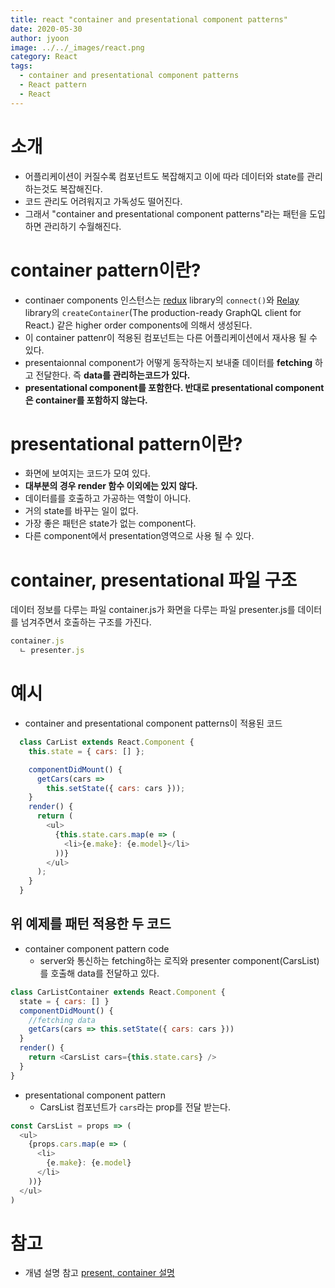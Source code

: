 ```yaml
---
title: react "container and presentational component patterns"
date: 2020-05-30
author: jyoon
image: ../../_images/react.png
category: React
tags:
  - container and presentational component patterns
  - React pattern
  - React
---
```


# 소개

- 어플리케이션이 커질수록 컴포넌트도 복잡해지고 이에 따라 데이터와 state를 관리하는것도 복잡해진다.
- 코드 관리도 어려워지고 가독성도 떨어진다.
- 그래서 "container and presentational component patterns"라는 패턴을 도입하면 관리하기 수월해진다.

# container pattern이란?

- continaer components 인스턴스는 [redux](https://github.com/reduxjs/react-redux) library의 `connect()`와 [Relay](https://relay.dev/) library의 `createContainer`(The production-ready GraphQL client for React.) 같은 higher order components에 의해서 생성된다.
- 이 container pattenr이 적용된 컴포넌트는 다른 어플리케이션에서 재사용 될 수 있다.
- presentaionnal component가 어떻게 동작하는지 보내줄 데이터를 **fetching** 하고 전달한다. 즉 **data를 관리하는코드가 있다.**
- **presentational component를 포함한다. 반대로 presentational component은 container를 포함하지 않는다.**

# presentational pattern이란?

- 화면에 보여지는 코드가 모여 있다.
- **대부분의 경우 render 함수 이외에는 있지 않다.**
- 데이터를를 호출하고 가공하는 역할이 아니다.
- 거의 state를 바꾸는 일이 없다.
- 가장 좋은 패턴은 state가 없는 component다.
- 다른 component에서 presentation영역으로 사용 될 수 있다.

# container, presentational 파일 구조

데이터 정보를 다루는 파일 container.js가 화면을 다루는 파일 presenter.js를 데이터를 넘겨주면서 호출하는 구조를 가진다.

```js
container.js
  ㄴ presenter.js
```

# 예시

- container and presentational component patterns이 적용된 코드

```js
  class CarList extends React.Component {
    this.state = { cars: [] };

    componentDidMount() {
      getCars(cars =>
        this.setState({ cars: cars }));
    }
    render() {
      return (
        <ul>
          {this.state.cars.map(e => (
            <li>{e.make}: {e.model}</li>
          ))}
        </ul>
      );
    }
  }
```

## 위 예제를 패턴 적용한 두 코드

- container component pattern code
  - server와 통신하는 fetching하는 로직와 presenter component(CarsList)를 호출해 data를 전달하고 있다.

```js
class CarListContainer extends React.Component {
  state = { cars: [] }
  componentDidMount() {
    //fetching data
    getCars(cars => this.setState({ cars: cars }))
  }
  render() {
    return <CarsList cars={this.state.cars} />
  }
}
```

- presentational component pattern
  - CarsList 컴포넌트가 `cars`라는 prop를 전달 받는다.

```js
const CarsList = props => (
  <ul>
    {props.cars.map(e => (
      <li>
        {e.make}: {e.model}
      </li>
    ))}
  </ul>
)
```

# 참고

- 개념 설명 참고
  [present, container 설명](https://scotch.io/courses/5-essential-react-concepts-to-know-before-learning-redux/presentational-and-container-component-pattern-in-react)
